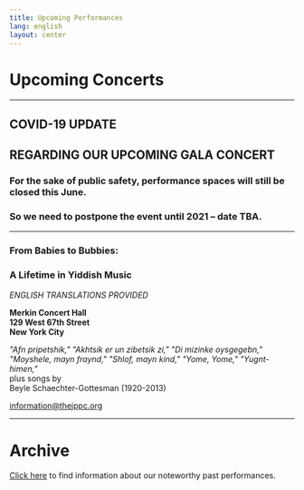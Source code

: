 ```yaml
---
title: Upcoming Performances
lang: english
layout: center
---
```


# Upcoming Concerts
  
_____
## COVID-19 UPDATE ##  
## REGARDING OUR UPCOMING GALA CONCERT ##
  
  
### For the sake of public safety, performance spaces will still be closed this June. ###  
### So we need to postpone the event until 2021 – date TBA. ###  

*********

### From Babies to Bubbies:
### A Lifetime in Yiddish Music

*ENGLISH TRANSLATIONS PROVIDED*

**Merkin Concert Hall  
129 West 67th Street  
New York City**

*"Afn pripetshik," "Akhtsik er un zibetsik zi," "Di mizinke oysgegebn,"    
"Moyshele, mayn fraynd," "Shlof, mayn kind," "Yome, Yome," "Yugnt-himen,"*  
plus songs by   
Beyle Schaechter-Gottesman (1920-2013)  

[information@thejppc.org](mailto:information@thejppc.org)

_____

# Archive

[Click here](concerts_archive.html) to find information about our noteworthy past performances.
